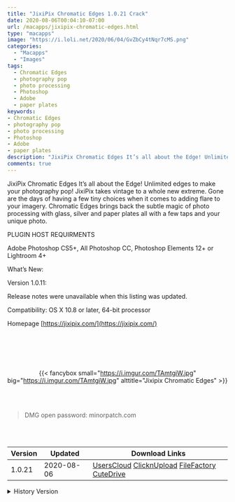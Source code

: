 ```yaml
---
title: "JixiPix Chromatic Edges 1.0.21 Crack"
date: 2020-08-06T00:04:10-07:00
url: /macapps/jixipix-chromatic-edges.html
type: "macapps"
image: "https://i.loli.net/2020/06/04/GvZbCy4tNqr7cMS.png"
categories:
  - "Macapps"
  - "Images"
tags:
  - Chromatic Edges
  - photography pop
  - photo processing
  - Photoshop
  - Adobe
  - paper plates
keywords:
- Chromatic Edges
- photography pop
- photo processing
- Photoshop
- Adobe
- paper plates
description: "JixiPix Chromatic Edges It’s all about the Edge! Unlimited edges to make your photography pop! JixiPix takes vintage to a whole new extreme"
comments: true
---
```


JixiPix Chromatic Edges It’s all about the Edge! Unlimited edges to make your photography pop! JixiPix takes vintage to a whole new extreme. Gone are the days of having a few tiny choices when it comes to adding flare to your imagery. Chromatic Edges brings back the subtle magic of photo processing with glass, silver and paper plates all with a few taps and your unique photo.

PLUGIN HOST REQUIRMENTS

Adobe Photoshop CS5+, All Photoshop CC, Photoshop Elements 12+ or Lightroom 4+

What’s New:

Version 1.0.11:

Release notes were unavailable when this listing was updated.

Compatibility: OS X 10.8 or later, 64-bit processor

Homepage [https://jixipix.com/](https://jixipix.com/)

<br/>
<br/>
<script async src="https://pagead2.googlesyndication.com/pagead/js/adsbygoogle.js"></script>
<ins class="adsbygoogle"
     style="display:block; text-align:center;"
     data-ad-layout="in-article"
     data-ad-format="fluid"
     data-ad-client="ca-pub-8746275014476192"
     data-ad-slot="5144997159"></ins>
<script>
     (adsbygoogle = window.adsbygoogle || []).push({});
</script>
<br/>
<br/>


<center>

{{< fancybox small="https://i.imgur.com/TAmtgiW.jpg" big="https://i.imgur.com/TAmtgiW.jpg" alttitle="Jixipix Chromatic Edges" >}}

</center>

<br/>
<br/>


> DMG open password: minorpatch.com

<br/>

<br/>
<div id="history_version" class="history_version">

| Version | Updated | Download Links |
| ---- | ---- | ---- |
| 1.0.21 | 2020-08-06 | [UsersCloud](https://ouo.io/voBHZf)   [ClicknUpload](https://ouo.io/Yb750Y)   [FileFactory](https://ouo.io/Ci9jq4)   [CuteDrive](https://ouo.io/icj4B9) |
<details>
<summary>History Version</summary>

| Version | Updated | Download Links |
| ---- | ---- | ---- |
| 1.0.13 | 2020-07-04 | [UsersCloud](https://ouo.io/9SPuQB1)   [ClicknUpload](https://ouo.io/Hn3oHR)   [FileFactory](https://ouo.io/kt7N9l)   [CuteDrive](https://ouo.io/3ohRAa) |
| 1.0.11 | 2020-06-04 | [UsersCloud](https://ouo.io/4jzlJZ)   [ClicknUpload](https://ouo.io/CINFLc)   [FileFactory](https://ouo.io/HAaOXt)   [CuteDrive](https://ouo.io/9hA4cf) |
</details>

</div>
